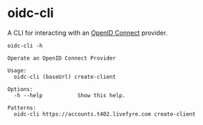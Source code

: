 # oidc-cli

A CLI for interacting with an [OpenID Connect](http://openid.net/connect/) provider.

`oidc-cli -h`

```
Operate an OpenID Connect Provider

Usage:
  oidc-cli (baseUrl) create-client

Options:
  -h --help           Show this help.

Patterns:
  oidc-cli https://accounts.t402.livefyre.com create-client
```

